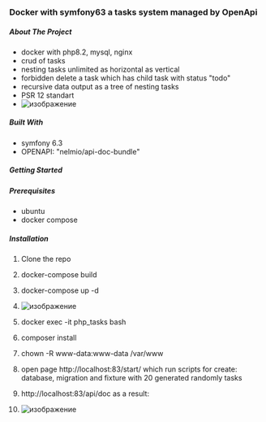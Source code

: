 ###  Docker with symfony63 a tasks system managed by OpenApi
##### About The Project 
* docker with php8.2, mysql, nginx
* crud of tasks
* nesting tasks unlimited as horizontal as vertical
* forbidden delete a task which has child task with status "todo"
* recursive data output as a tree of nesting tasks
* PSR 12 standart
* ![изображение](https://github.com/vadimlvov71/docker_symfony63_openapi/assets/57807117/fb26c16f-8529-4f64-8e3f-d72b3ca92cd4)


##### Built With

*  symfony 6.3
*  OPENAPI: "nelmio/api-doc-bundle"


<!-- GETTING STARTED -->
##### Getting Started

##### Prerequisites
* ubuntu
* docker compose

##### Installation

1. Clone the repo
2. docker-compose build
3. docker-compose up -d
4. ![изображение](https://github.com/vadimlvov71/docker_symfony63_openapi/assets/57807117/0efe1a20-33fc-48d7-9eec-3fd89b17e601)


5. docker exec -it php_tasks bash
6. composer install
7. chown -R www-data:www-data /var/www
8. open page http://localhost:83/start/
   which run scripts for create: database, migration and fixture with 20 generated randomly tasks
9. http://localhost:83/api/doc       as a result:
10. ![изображение](https://github.com/vadimlvov71/docker_symfony63_openapi/assets/57807117/bcb16571-c3a4-4754-a2e7-fe15f2dddc72)

